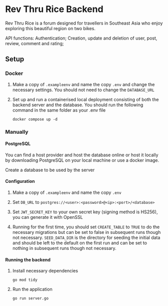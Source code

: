 # Rev Thru Rice Backend

Rev Thru Rice is a forum designed for travellers in Southeast Asia who enjoy exploring this beautiful region on two bikes.

API functions: Authentication; Creation, update and deletion of user, post, review, comment and rating;

## Setup

### Docker

1. Make a copy of `.exampleenv` and name the copy `.env` and change the necessary settings. You should not need to change the `DATABASE_URL`

2. Set up and run a containerised local deployment consisting of both the backend server and the database. You should run the following command in the same folder as your .env file

   ```
   docker compose up -d
   ```

### Manually

#### PostgreSQL

You can find a host provider and host the database online or host it locally by downloading PostgreSQL on your local machine or use a docker image.

Create a database to be used by the server

#### Configuration

1. Make a copy of `.exampleenv` and name the copy `.env`

2. Set `DB_URL` to `postgres://<user>:<password>@<ip>:<port>/<database>`

3. Set `JWT_SECRET_KEY` to your own secret key (signing method is HS256), you can generate it with OpenSSL

4. Running for the first time, you should set `CREATE_TABLE` to `TRUE` to do the necessary migrations but can be set to false in subsequent runs though not necessary. `SEED_DATA_DIR` is the directory for seeding the initial data and should be left to the default on the first run and can be set to nothing in subsequent runs though not necessary.

#### Running the backend

1. Install necessary dependencies
   ```
   go mod tidy
   ```
2. Run the application
   ```
   go run server.go
   ```
